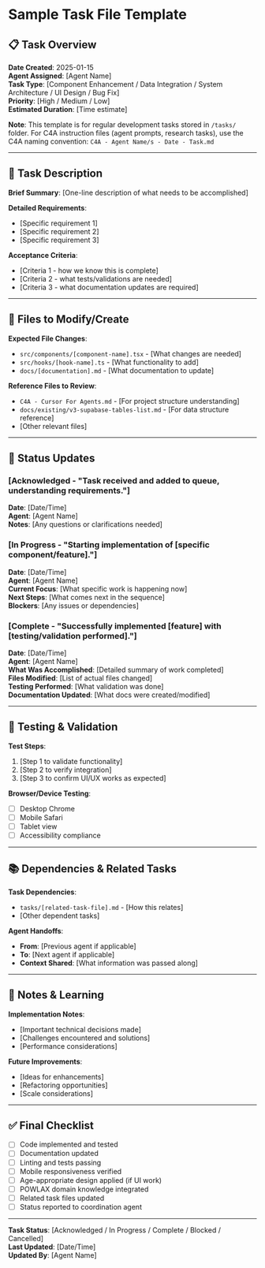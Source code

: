# Sample Task File Template

## 📋 Task Overview
**Date Created**: 2025-01-15  
**Agent Assigned**: [Agent Name]  
**Task Type**: [Component Enhancement / Data Integration / System Architecture / UI Design / Bug Fix]  
**Priority**: [High / Medium / Low]  
**Estimated Duration**: [Time estimate]

**Note**: This template is for regular development tasks stored in `/tasks/` folder. For C4A instruction files (agent prompts, research tasks), use the C4A naming convention: `C4A - Agent Name/s - Date - Task.md`

---

## 🎯 Task Description
**Brief Summary**: [One-line description of what needs to be accomplished]

**Detailed Requirements**:
- [Specific requirement 1]
- [Specific requirement 2]  
- [Specific requirement 3]

**Acceptance Criteria**:
- [Criteria 1 - how we know this is complete]
- [Criteria 2 - what tests/validations are needed]
- [Criteria 3 - what documentation updates are required]

---

## 📂 Files to Modify/Create
**Expected File Changes**:
- `src/components/[component-name].tsx` - [What changes are needed]
- `src/hooks/[hook-name].ts` - [What functionality to add]
- `docs/[documentation].md` - [What documentation to update]

**Reference Files to Review**:
- `C4A - Cursor For Agents.md` - [For project structure understanding]
- `docs/existing/v3-supabase-tables-list.md` - [For data structure reference]
- [Other relevant files]

---

## 🔄 Status Updates

### [Acknowledged - "Task received and added to queue, understanding requirements."]
**Date**: [Date/Time]  
**Agent**: [Agent Name]  
**Notes**: [Any questions or clarifications needed]

### [In Progress - "Starting implementation of [specific component/feature]."]  
**Date**: [Date/Time]  
**Agent**: [Agent Name]  
**Current Focus**: [What specific work is happening now]  
**Next Steps**: [What comes next in the sequence]  
**Blockers**: [Any issues or dependencies]  

### [Complete - "Successfully implemented [feature] with [testing/validation performed]."]
**Date**: [Date/Time]  
**Agent**: [Agent Name]  
**What Was Accomplished**: [Detailed summary of work completed]  
**Files Modified**: [List of actual files changed]  
**Testing Performed**: [What validation was done]  
**Documentation Updated**: [What docs were created/modified]

---

## 🧪 Testing & Validation
**Test Steps**:
1. [Step 1 to validate functionality]
2. [Step 2 to verify integration]
3. [Step 3 to confirm UI/UX works as expected]

**Browser/Device Testing**:
- [ ] Desktop Chrome
- [ ] Mobile Safari
- [ ] Tablet view
- [ ] Accessibility compliance

---

## 📚 Dependencies & Related Tasks
**Task Dependencies**:
- `tasks/[related-task-file].md` - [How this relates]
- [Other dependent tasks]

**Agent Handoffs**:
- **From**: [Previous agent if applicable]
- **To**: [Next agent if applicable]  
- **Context Shared**: [What information was passed along]

---

## 📝 Notes & Learning
**Implementation Notes**:
- [Important technical decisions made]
- [Challenges encountered and solutions]
- [Performance considerations]

**Future Improvements**:  
- [Ideas for enhancements]
- [Refactoring opportunities]
- [Scale considerations]

---

## ✅ Final Checklist
- [ ] Code implemented and tested
- [ ] Documentation updated
- [ ] Linting and tests passing
- [ ] Mobile responsiveness verified
- [ ] Age-appropriate design applied (if UI work)
- [ ] POWLAX domain knowledge integrated
- [ ] Related task files updated
- [ ] Status reported to coordination agent

---

**Task Status**: [Acknowledged / In Progress / Complete / Blocked / Cancelled]  
**Last Updated**: [Date/Time]  
**Updated By**: [Agent Name]